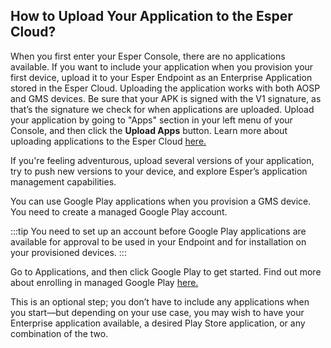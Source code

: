 ## How to Upload Your Application to the Esper Cloud? 

When you first enter your Esper Console, there are no applications available. If you want to include your application when you provision your first device, upload it to your Esper Endpoint as an Enterprise Application stored in the Esper Cloud. Uploading the application works with both AOSP and GMS devices. Be sure that your APK is signed with the V1 signature, as that’s the signature we check for when applications are uploaded. Upload your application by going to "Apps" section in your left menu of your Console, and then click the **Upload Apps** button. Learn more about uploading applications to the Esper Cloud [here.](../apps/upload-apps.md)

If you're feeling adventurous, upload several versions of your application, try to push new versions to your device, and explore Esper’s application management capabilities.

You can use Google Play applications when you provision a GMS device. You need to create a managed Google Play account.

:::tip
You need to set up an account before Google Play applications are available for approval to be used in your Endpoint and for installation on your provisioned devices.
:::

Go to Applications, and then click Google Play to get started. Find out more about enrolling in managed Google Play [here.](../apps/appactions.md)

This is an optional step; you don’t have to include any applications when you start—but depending on your use case, you may wish to have your Enterprise application available, a desired Play Store application, or any combination of the two.